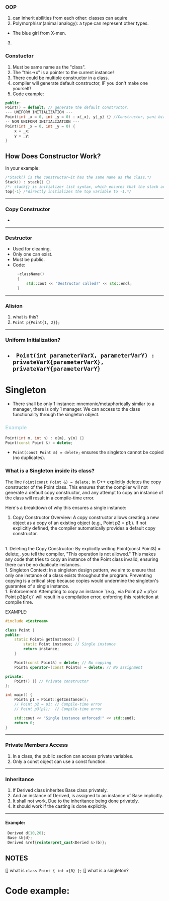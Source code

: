 ### OOP
1. can inherit abilities from each other: classes can aquire 
2. Polymorphism(animal analogy): a type can represent other types.
- The blue girl from X-men.
3.  

### Constuctor
1. Must be same name as the "class".
2. The "this->x" is a pointer to the current instance!
3. There could be multiple constructor in a class.
4. compiler will generate default constructor, IF you don't make one yourself!
5. Code example:
```c++
public:
Point() = default; // generate the default constructor.
--- UNIFORM INITIALIZATION ---
Point(int _x = 0, int _y = 0) : x{_x}, y{_y} {} //Constructor, yani bir obje oluşturulduğunda o objenin x ve y değerlerini set eder. 
-- NON UNIFORM INITIALIZATION ---
Point(int _x = 0, int _y = 0) {
    x = _x;
    y = _y;
} 

```
## How Does Constructor Work?

In your example:
```cpp
/*Stack() is the constructor—it has the same name as the class.*/
Stack() : stack{} {}
/*: stack{} is initializer list syntax, which ensures that the stack array is zero-initialized (all elements are set to 0).*/
top{-1} /*directly initializes the top variable to -1.*/
```
---
### Copy Constructor
- 
---
### Destructor
- Used for cleaning.
- Only one can exist.
- Must be public.
- Code:
  ```cpp
    ~className()
    {
        std::cout << "Destructor called!" << std::endl;
    }
  ```
---
### Alision
1. what is this?
2. `Point p{Point{1, 2}};`
---
### Uniform Initialization?
- ` Point(int parameterVarX, parameterVarY) : privateVarX{parameterVarX}, privateVarY{parameterVarY}`
  ---
# Singleton
- There shall be only 1 instance: mnemonic/metaphorically similar to a manager, there is only 1 manager. We can access to the class functionality through the singleton object. 
<h3 style="color: lightblue;">Example</h3>

```cpp
Point(int m, int n) : x{m}, y{n} {}
Point(const Point &) = delete;
```
- `Point(const Point &) = delete;` ensures the singleton cannot be copied (no duplicates).

### What is a Singleton inside its class?
The line `Point(const Point &) = delete;` in C++ explicitly deletes the copy constructor of the Point class. This ensures that the compiler will not generate a default copy constructor, and any attempt to copy an instance of the class will result in a compile-time error.

Here's a breakdown of why this ensures a single instance:

1. Copy Constructor Overview:
A copy constructor allows creating a new object as a copy of an existing object (e.g., Point p2 = p1;).
If not explicitly defined, the compiler automatically provides a default copy constructor.
<br>
1. Deleting the Copy Constructor:
By explicitly writing Point(const Point&) = delete;, you tell the compiler, "This operation is not allowed."
This makes any code that tries to copy an instance of the Point class invalid, ensuring there can be no duplicate instances.
<br>
1. Singleton Context:
In a singleton design pattern, we aim to ensure that only one instance of a class exists throughout the program.
Preventing copying is a critical step because copies would undermine the singleton's guarantee of a single instance.
<br>
1. Enforcement:
Attempting to copy an instance `(e.g., via Point p2 = p1;or Point p3(p1);)` will result in a compilation error, enforcing this restriction at compile time.
</p>
EXAMPLE:

```cpp
#include <iostream>

class Point {
public:
    static Point& getInstance() {
        static Point instance; // Single instance
        return instance;
    }

    Point(const Point&) = delete; // No copying
    Point& operator=(const Point&) = delete; // No assignment

private:
    Point() {} // Private constructor
};

int main() {
    Point& p1 = Point::getInstance();
    // Point p2 = p1; // Compile-time error
    // Point p3(p1);  // Compile-time error

    std::cout << "Single instance enforced!" << std::endl;
    return 0;
}

```

---

### Private Members Access
1. In a class, the public section can access private variables.
2. Only a const object can use a const function.
  ---
### Inheritance
1. If Derived class inherites Base class privately. 
2. And an instance of Derived, is assigned to an instance of Base implicitly.
3. It shall not work, Due to the inheritance being done privately.
4. It should work if the casting is done explicitly.
---
#### Example:
```cpp
 Derived d{10,20};
 Base &b{d};
 Derived &ref{reinterpret_cast<Deried &>(b)};
```

## NOTES
[] what is `class Point { int x{0} };`
[] what is a singleton?


# Code example:
